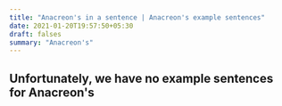 ```yaml
---
title: "Anacreon's in a sentence | Anacreon's example sentences"
date: 2021-01-20T19:57:50+05:30
draft: falses
summary: "Anacreon's"
---
```

## Unfortunately, we have no example sentences for Anacreon's                 
